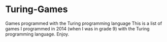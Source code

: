 # Turing-Games
Games programmed with the Turing programming language
This is a list of games I programmed in 2014 (when I was in grade 9) with the Turing programming language.
Enjoy.
